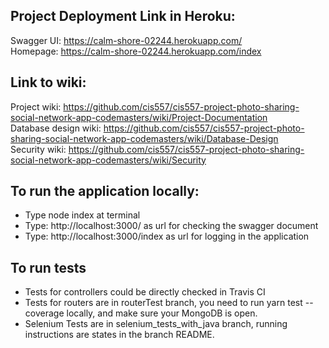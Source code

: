 ## Project Deployment Link in Heroku:<br/>
Swagger UI: https://calm-shore-02244.herokuapp.com/ <br/>
Homepage: https://calm-shore-02244.herokuapp.com/index <br/>
## Link to wiki: <br/>
Project wiki: https://github.com/cis557/cis557-project-photo-sharing-social-network-app-codemasters/wiki/Project-Documentation
<br/>
Database design wiki: https://github.com/cis557/cis557-project-photo-sharing-social-network-app-codemasters/wiki/Database-Design <br/>
Security wiki: https://github.com/cis557/cis557-project-photo-sharing-social-network-app-codemasters/wiki/Security <br/>
## To run the application locally: <br/>
* Type node index at terminal <br/>
* Type: http://localhost:3000/ as url for checking the swagger document <br/>
* Type: http://localhost:3000/index as url for logging in the application <br/>
## To run tests
* Tests for controllers could be directly checked in Travis CI
* Tests for routers are in routerTest branch, you need to run yarn test --coverage locally, and make sure your MongoDB is open.
* Selenium Tests are in selenium_tests_with_java branch, running instructions are states in the branch README.
